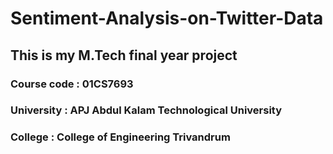 # Sentiment-Analysis-on-Twitter-Data
## This is my M.Tech final year project
### Course code : 01CS7693
### University  : APJ Abdul Kalam Technological University
### College     : College of Engineering Trivandrum 
